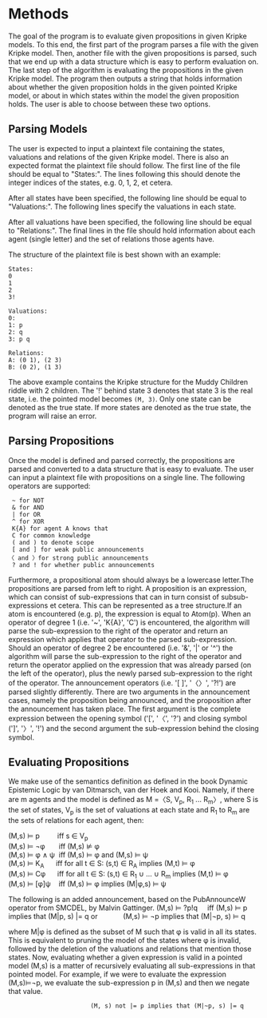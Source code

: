 # Methods

The goal of the program is to evaluate given propositions in given Kripke models. To this end, the first part of the program parses a file with the given Kripke model. Then, another file with the given propositions is parsed, such that we end up with a data structure which is easy to perform evaluation on. The last step of the algorithm is evaluating the propositions in the given Kripke model.
The program then outputs a string that holds information about whether the given proposition holds in the given pointed Kripke model, or about in which states within the model the given proposition holds. The user is able to choose between these two options.

## Parsing Models

The user is expected to input a plaintext file containing the states, valuations and relations of the given Kripke model. There is also an expected format the plaintext file should follow. The first line of the file should be equal to "States:". The lines following this should denote the integer indices of the states, e.g. 0, 1, 2, et cetera.

After all states have been specified, the following line should be equal to "Valuations:". The following lines specify the valuations in each state.

After all valuations have been specified, the following line should be equal to "Relations:". The final lines in the file should hold information about each agent (single letter) and the set of relations those agents have.

The structure of the plaintext file is best shown with an example:
```plain
States:
0
1
2
3!

Valuations:
0:
1: p
2: q
3: p q

Relations:
A: (0 1), (2 3)
B: (0 2), (1 3)
```

The above example contains the Kripke structure for the Muddy Children riddle with 2 children. The '!' behind state 3 denotes that state 3 is the real state, i.e. the pointed model becomes `(M, 3)`. Only one state can be denoted as the true state. If more states are denoted as the true state, the program will raise an error.

## Parsing Propositions

Once the model is defined and parsed correctly, the propositions are parsed and converted to a data structure that is easy to evaluate. The user can input a plaintext file with propositions on a single line. The following operators are supported:

```plain
 ~ for NOT
 & for AND
 | for OR
 ^ for XOR
 K{A} for agent A knows that
 C for common knowledge
 ( and ) to denote scope
 [ and ] for weak public announcements
〈 and 〉for strong public announcements
 ? and ! for whether public announcements
```

Furthermore, a propositional atom should always be a lowercase letter.The propositions are parsed from left to right.  A proposition is an expression,  which can consist of sub-expressions that can in turn consist of subsub-expressions et cetera.  This can be represented as a tree structure.If an atom is encountered (e.g. p), the expression is equal to Atom(p).  When an operator of degree 1 (i.e. '\~', 'K{A}', 'C') is encountered, the algorithm will parse the sub-expression to the right of the operator and return an expression which applies that operator to the parsed sub-expression.  Should an operator of degree 2 be encountered (i.e. '&', '|' or '^') the algorithm will parse the sub-expression to the right of the operator and return the operator applied on the expression that was already parsed (on the left of the operator), plus the newly parsed sub-expression to the right of the operator.
The announcement operators (i.e. '[ ]', '〈〉', '?!') are parsed slightly differently. There are two arguments in the announcement cases, namely the proposition being announced, and the proposition after the announcement has taken place. The first argument is the complete expression between the opening symbol ('[', '〈', '?') and closing symbol  (']', '〉', '!') and the second argument the sub-expression behind the closing symbol.

## Evaluating Propositions

We make use of the semantics definition as defined in the book Dynamic Epistemic Logic by van Ditmarsch, van der Hoek and Kooi. Namely, if there are m agents and the model is defined as M =〈S, V<sub>p</sub>, R<sub>1</sub> ... R<sub>m</sub>〉, where S is the set of states, V<sub>p</sub> is the set of valuations at each state and R<sub>1</sub> to R<sub>m</sub> are the sets of relations for each agent, then:  
    
(M,s) ⊨ p &nbsp;&nbsp;&nbsp;&nbsp;&nbsp;&nbsp;&nbsp; iff s ∈ V<sub>p</sub>  
(M,s) ⊨ ¬φ &nbsp;&nbsp;&nbsp;&nbsp;&nbsp;&nbsp;iff    (M,s) &nvDash; φ  
(M,s) ⊨ φ ∧ ψ&nbsp; iff (M,s) ⊨ φ and (M,s) ⊨ ψ  
(M,s) ⊨ K<sub>A</sub>&nbsp;&nbsp;&nbsp;&nbsp;&nbsp;   iff for all t ∈ S: (s,t) ∈ R<sub>A</sub> implies (M,t) ⊨ φ  
(M,s) ⊨ Cφ &nbsp;&nbsp; &nbsp;&nbsp;iff for all t ∈ S: (s,t) ∈ R<sub>1</sub> ∪ ... ∪ R<sub>m</sub> implies (M,t) ⊨ φ  
(M,s) ⊨ [φ]ψ &nbsp;&nbsp;&nbsp;iff  (M,s) ⊨ φ implies (M|φ,s) ⊨ ψ  

The following is an added announcement, based on the PubAnnounceW operator
from SMCDEL, by Malvin Gattinger.
(M,s) ⊨ ?p!q &nbsp;&nbsp;&nbsp;    iff (M,s) ⊨ p implies that (M|p, s) |= q or
&nbsp;&nbsp;&nbsp; &nbsp;&nbsp;&nbsp; &nbsp;&nbsp;&nbsp; (M,s) ⊨ ¬p implies that (M|¬p, s) ⊨ q

where M|φ is defined as the subset of M such that φ is  valid in all its states. This is equivalent to pruning  the model of the states where φ is invalid, followed by the deletion of the valuations and relations that mention those states. Now, evaluating whether a given expression is valid in a pointed model (M,s) is a matter of recursively evaluating all sub-expressions  in that pointed model. For example, if we were to evaluate the expression (M,s)⊨¬p, we evaluate the sub-expression p in (M,s) and then we negate that value.



                           (M, s) not |= p implies that (M|~p, s) |= q





















